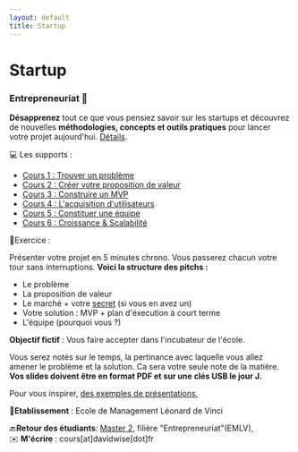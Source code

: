 ```yaml
---
layout: default
title: Startup
---
```


<div class="post">
	<h1 class="pageTitle">Startup</h1>

<h3> Entrepreneuriat️ 🚀</h3>

<p><b>Désapprenez</b> tout ce que vous pensiez savoir sur les startups et découvrez de nouvelles <b>méthodologies, concepts et outils pratiques</b> pour lancer votre projet aujourd'hui. <a href="/startup">Détails</a>.</p>

  <p>💻 Les supports : </p>

   <ul>
   <li><a href="/assets/mydoc/StartupClass/STARTUP_CLASS_1DW.pdf">Cours 1 : Trouver un problème</a></li>
   <li> <a href="/assets/mydoc/StartupClass/STARTUP_CLASS_2DW.pdf">Cours 2 : Créer votre proposition de valeur</a></li>
   <li><a href="/assets/mydoc/StartupClass/STARTUP_CLASS_3DW.pdf">Cours 3 : Construire un MVP</a> </li>
   <li> <a href="/assets/mydoc/StartupClass/STARTUP_CLASS_4DW.pdf">Cours 4 : L'acquisition d'utilisateurs</a></li>
   <li> <a href="/assets/mydoc/StartupClass/STARTUP_CLASS_5DW.pdf">Cours 5 : Constituer une équipe</a></li>
   <li> <a href="/assets/mydoc/StartupClass/STARTUP_CLASS_6DW.pdf">Cours 6 : Croissance & Scalabilité</a></li>

   </ul>

  <p>📝Exercice : </p>

 <p>Présenter votre projet en 5 minutes chrono. Vous passerez chacun votre tour sans interruptions. <b>Voici la structure des pitchs :</b></p>

 <ul>
   <li>Le problème</li>
   <li>La proposition de valeur </li>
   <li>Le marché + votre <a href="http://www.seekingintellect.com/2015/01/12/peter-thiel-on-the-seven-questions-a-startup-must-answer.html">secret</a> (si vous en avez un)</li>
   <li>Votre solution : MVP + plan d'éxecution à court terme</li>
   <li>L'équipe (pourquoi vous ?)</li>
 </ul>

<p><b> Objectif fictif</b>  : Vous faire accepter dans l'incubateur de l'école.</p>  

<p>Vous serez notés sur le temps, la pertinance avec laquelle vous allez amener le problème et la solution. Ca sera votre seule note de la matière. <b>Vos slides doivent être en format PDF et sur une clés USB le jour J.</b></p> 

<p>Pour vous inspirer, <a href="/pitch-perfect">des exemples de présentations.</a></p>

 <p>🏢<b>Etablissement</b> : Ecole de Management Léonard de Vinci<br>

 🔙<b>Retour des étudiants</b>: <a href="https://davidwise.typeform.com/report/jDTqbH/Hcua">Master 2,</a> filière "Entrepreneuriat"(EMLV), <br>
 ✉️ <b>M'écrire</b> : cours[at]davidwise[dot]fr</p> 